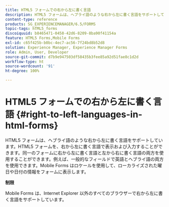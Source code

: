 ```yaml
---
title: HTML5 フォームでの右から左に書く言語
description: HTML5 フォームは、ヘブライ語のような右から左に書く言語をサポートしています。
content-type: reference
products: SG_EXPERIENCEMANAGER/6.5/FORMS
topic-tags: hTML5_forms
discoiquuid: b8465471-0458-42d6-8209-8ba90f41154a
feature: HTML5 Forms,Mobile Forms
exl-id: c65f425b-b0bc-4ec7-ac56-7f24bd8b52d8
solution: Experience Manager, Experience Manager Forms
role: Admin, User, Developer
source-git-commit: d7b9e947503df58435b3fee85a92d51fae8c1d2d
workflow-type: ht
source-wordcount: '91'
ht-degree: 100%

---
```


# HTML5 フォームでの右から左に書く言語 {#right-to-left-languages-in-html-forms}

HTML5 フォームは、ヘブライ語のような右から左に書く言語をサポートしています。HTML5 フォームを、右から左に書く言語で表示および入力することができます。同一のフォームに右から左に書く言語と左から右に書く言語の両方を使用することができます。例えば、一般的なフィールドで英語とヘブライ語の両方を使用できます。Mobile Forms はロケールを使用して、ローカライズされた曜日や日付の情報をフォームに表示します。

**制限**

Mobile Forms は、Internet Explorer 以外のすべてのブラウザーで右から左に書く言語をサポートしています。
